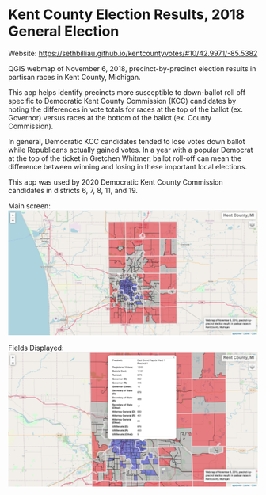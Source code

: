 # Kent County Election Results, 2018 General Election
Website: https://sethbilliau.github.io/kentcountyvotes/#10/42.9971/-85.5382

QGIS webmap of November 6, 2018, precinct-by-precinct election results in partisan races in Kent County, Michigan. 

This app helps identify precincts more susceptible to down-ballot roll off specific to Democratic Kent County Commission (KCC) candidates by noting the differences in vote totals for races at the top of the ballot (ex. Governor) versus races at the bottom of the ballot (ex. County Commission).

In general, Democratic KCC candidates tended to lose votes down ballot while Republicans actually gained votes. In a year with a popular Democrat at the top of the ticket in Gretchen Whitmer, ballot roll-off can mean the difference between winning and losing in these important local elections. 

This app was used by 2020 Democratic Kent County Commission candidates in districts 6, 7, 8, 11, and 19. 

Main screen: 
![Main](images_rm/main.png)

Fields Displayed: 
![Main](images_rm/fields.png)
